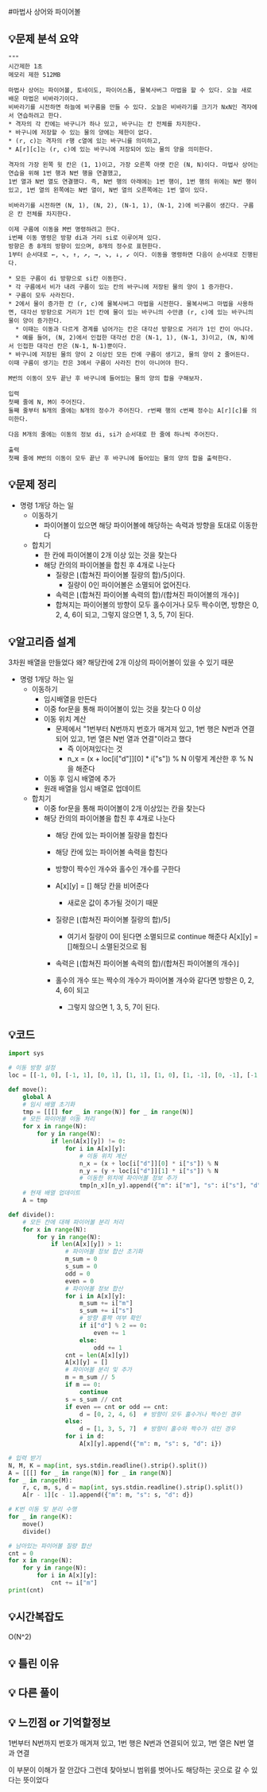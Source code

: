 #마법사 상어와 파이어볼

## 💡문제 분석 요약
```
"""
시간제한 1초
메모리 제한 512MB

마법사 상어는 파이어볼, 토네이도, 파이어스톰, 물복사버그 마법을 할 수 있다. 오늘 새로 배운 마법은 비바라기이다. 
비바라기를 시전하면 하늘에 비구름을 만들 수 있다. 오늘은 비바라기를 크기가 NxN인 격자에서 연습하려고 한다. 
* 격자의 각 칸에는 바구니가 하나 있고, 바구니는 칸 전체를 차지한다. 
* 바구니에 저장할 수 있는 물의 양에는 제한이 없다. 
* (r, c)는 격자의 r행 c열에 있는 바구니를 의미하고, 
* A[r][c]는 (r, c)에 있는 바구니에 저장되어 있는 물의 양을 의미한다.

격자의 가장 왼쪽 윗 칸은 (1, 1)이고, 가장 오른쪽 아랫 칸은 (N, N)이다. 마법사 상어는 연습을 위해 1번 행과 N번 행을 연결했고, 
1번 열과 N번 열도 연결했다. 즉, N번 행의 아래에는 1번 행이, 1번 행의 위에는 N번 행이 있고, 1번 열의 왼쪽에는 N번 열이, N번 열의 오른쪽에는 1번 열이 있다.

비바라기를 시전하면 (N, 1), (N, 2), (N-1, 1), (N-1, 2)에 비구름이 생긴다. 구름은 칸 전체를 차지한다. 

이제 구름에 이동을 M번 명령하려고 한다. 
i번째 이동 명령은 방향 di과 거리 si로 이루어져 있다. 
방향은 총 8개의 방향이 있으며, 8개의 정수로 표현한다. 
1부터 순서대로 ←, ↖, ↑, ↗, →, ↘, ↓, ↙ 이다. 이동을 명령하면 다음이 순서대로 진행된다.

* 모든 구름이 di 방향으로 si칸 이동한다.
* 각 구름에서 비가 내려 구름이 있는 칸의 바구니에 저장된 물의 양이 1 증가한다.
* 구름이 모두 사라진다.
* 2에서 물이 증가한 칸 (r, c)에 물복사버그 마법을 시전한다. 물복사버그 마법을 사용하면, 대각선 방향으로 거리가 1인 칸에 물이 있는 바구니의 수만큼 (r, c)에 있는 바구니의 물이 양이 증가한다.
  * 이때는 이동과 다르게 경계를 넘어가는 칸은 대각선 방향으로 거리가 1인 칸이 아니다.
  * 예를 들어, (N, 2)에서 인접한 대각선 칸은 (N-1, 1), (N-1, 3)이고, (N, N)에서 인접한 대각선 칸은 (N-1, N-1)뿐이다.
* 바구니에 저장된 물의 양이 2 이상인 모든 칸에 구름이 생기고, 물의 양이 2 줄어든다. 이때 구름이 생기는 칸은 3에서 구름이 사라진 칸이 아니어야 한다.

M번의 이동이 모두 끝난 후 바구니에 들어있는 물의 양의 합을 구해보자.

입력
첫째 줄에 N, M이 주어진다.
둘째 줄부터 N개의 줄에는 N개의 정수가 주어진다. r번째 행의 c번째 정수는 A[r][c]를 의미한다.

다음 M개의 줄에는 이동의 정보 di, si가 순서대로 한 줄에 하나씩 주어진다.

출력
첫째 줄에 M번의 이동이 모두 끝난 후 바구니에 들어있는 물의 양의 합을 출력한다.
```
## 💡문제 정리
* 명령 1개당 하는 일
  * 이동하기
    * 파이어볼이 있으면 해당 파이어볼에 해당하는 속력과 방향을 토대로 이동한다
  * 합치기
    * 한 칸에 파이어볼이 2개 이상 있는 것을 찾는다
    * 해당 칸의의 파이어볼을 합친 후 4개로 나눈다
      * 질량은 ⌊(합쳐진 파이어볼 질량의 합)/5⌋이다.
        * 질량이 0인 파이어볼은 소멸되어 없어진다.
      * 속력은 ⌊(합쳐진 파이어볼 속력의 합)/(합쳐진 파이어볼의 개수)⌋
      * 합쳐지는 파이어볼의 방향이 모두 홀수이거나 모두 짝수이면, 방향은 0, 2, 4, 6이 되고, 그렇지 않으면 1, 3, 5, 7이 된다.

## 💡알고리즘 설계
3차원 배열을 만들었다 왜? 해당칸에 2개 이상의 파이어볼이 있을 수 있기 때문

* 명령 1개당 하는 일
  * 이동하기
    * 임시배열을 만든다
    * 이중 for문을 통해 파이어볼이 있는 것을 찾는다 0 이상
    * 이동 위치 계산
      * 문제에서 "1번부터 N번까지 번호가 매겨져 있고, 1번 행은 N번과 연결되어 있고, 1번 열은 N번 열과 연결"이라고 했다
        * 즉 이어져있다는 것
        * n_x = (x + loc[i["d"]][0] * i["s"]) % N 이렇게 계산한 후 % N을 해준다
    * 이동 후 임시 배열에 추가
    * 원래 배열을 임시 배열로 업데이트
  * 합치기
    * 이중 for문을 통해 파이어볼이 2개 이상있는 칸을 찾는다
    * 해당 칸의의 파이어볼을 합친 후 4개로 나눈다
      * 해당 칸에 있는 파이어볼 질량을 합친다
      * 해당 칸에 있는 파이어볼 속력을 합친다
      * 방향이 짝수인 개수와 홀수인 개수를 구한다
      * A[x][y] = [] 해당 칸을 비어준다
        * 새로운 값이 추가될 것이기 때문

      * 질량은 ⌊(합쳐진 파이어볼 질량의 합)/5⌋
        * 여기서 질량이 0이 된다면 소멸되므로 continue 해준다 A[x][y] = []해줬으니 소멸된것으로 됨
      * 속력은 ⌊(합쳐진 파이어볼 속력의 합)/(합쳐진 파이어볼의 개수)⌋
      * 홀수의 개수 또는 짝수의 개수가 파이어볼 개수와 같다면 방향은 0, 2, 4, 6이 되고
        * 그렇지 않으면 1, 3, 5, 7이 된다.

## 💡코드

```python
import sys

# 이동 방향 설정
loc = [[-1, 0], [-1, 1], [0, 1], [1, 1], [1, 0], [1, -1], [0, -1], [-1, -1]]

def move():
    global A
    # 임시 배열 초기화
    tmp = [[[] for _ in range(N)] for _ in range(N)]
    # 모든 파이어볼 이동 처리
    for x in range(N):
        for y in range(N):
            if len(A[x][y]) != 0:
                for i in A[x][y]:
                    # 이동 위치 계산
                    n_x = (x + loc[i["d"]][0] * i["s"]) % N
                    n_y = (y + loc[i["d"]][1] * i["s"]) % N
                    # 이동한 위치에 파이어볼 정보 추가
                    tmp[n_x][n_y].append({"m": i["m"], "s": i["s"], "d": i["d"]})
    # 현재 배열 업데이트
    A = tmp

def divide():
    # 모든 칸에 대해 파이어볼 분리 처리
    for x in range(N):
        for y in range(N):
            if len(A[x][y]) > 1:
                # 파이어볼 정보 합산 초기화
                m_sum = 0
                s_sum = 0
                odd = 0
                even = 0
                # 파이어볼 정보 합산
                for i in A[x][y]:
                    m_sum += i["m"]
                    s_sum += i["s"]
                    # 방향 홀짝 여부 확인
                    if i["d"] % 2 == 0:
                        even += 1
                    else:
                        odd += 1
                cnt = len(A[x][y])
                A[x][y] = []
                # 파이어볼 분리 및 추가
                m = m_sum // 5
                if m == 0:
                    continue
                s = s_sum // cnt
                if even == cnt or odd == cnt:
                    d = [0, 2, 4, 6]  # 방향이 모두 홀수거나 짝수인 경우
                else:
                    d = [1, 3, 5, 7]  # 방향이 홀수와 짝수가 섞인 경우
                for i in d:
                    A[x][y].append({"m": m, "s": s, "d": i})

# 입력 받기
N, M, K = map(int, sys.stdin.readline().strip().split())
A = [[[] for _ in range(N)] for _ in range(N)]
for _ in range(M):
    r, c, m, s, d = map(int, sys.stdin.readline().strip().split())
    A[r - 1][c - 1].append({"m": m, "s": s, "d": d})

# K번 이동 및 분리 수행
for _ in range(K):
    move()
    divide()

# 남아있는 파이어볼 질량 합산
cnt = 0
for x in range(N):
    for y in range(N):
        for i in A[x][y]:
            cnt += i["m"]
print(cnt)
```

## 💡시간복잡도
O(N^2)

## 💡 틀린 이유

## 💡 다른 풀이


## 💡 느낀점 or 기억할정보
1번부터 N번까지 번호가 매겨져 있고, 1번 행은 N번과 연결되어 있고, 1번 열은 N번 열과 연결

이 부분이 이해가 잘 안갔다 그런데 찾아보니 범위를 벗어나도 해당하는 곳으로 갈 수 있다는 뜻이었다